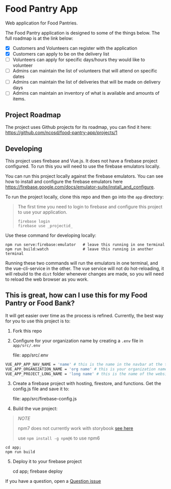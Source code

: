 # Food Pantry App
Web application for Food Pantries.

The Food Pantry application is designed to some of the things below.  The full roadmap is at the link below:

* [X] Customers and Volunteers can register with the application
* [X] Customers can apply to be on the delivery list
* [ ] Volunteers can apply for specific days/hours they would like to volunteer
* [ ] Admins can maintain the list of volunteers that will attend on specific dates
* [ ] Admins can maintain the list of deliveries that will be made on delivery days
* [ ] Admins can maintain an inventory of what is available and amounts of items.

## Project Roadmap
The project uses Github projects for its roadmap, you can find it here: https://github.com/ncosd/food-pantry-app/projects/1

## Developing
This project uses firebase and Vue.js.  It does not have a firebase project configured.  To run this you will need to use the firebase emulators locally.

You can run this project locally against the firebase emulators.  You can see how to install and configure the firebase emulators here https://firebase.google.com/docs/emulator-suite/install_and_configure.

To run the project locally, clone this repo and then go into the `app` directory:

> The first time you need to login to firebase and configure this project to use your application.
>
>     firebase login
>     firebase use _projectid_


Use these command for developing locally:

    npm run serve:firebase:emulator   # leave this running in one terminal
    npm run build:watch               # leave this running in another terminal

Running these two commands will run the emulators in one terminal, and the vue-cli-service in the other.  The vue service will not do hot-reloading, it will rebuild to the `dist` folder whenever changes are made, so you will need to reload the web browser as you work.

## This is great, how can I use this for my Food Pantry or Food Bank?
It will get easier over time as the process is refined.   Currently, the best way for you to use this project is to:

1. Fork this repo
2. Configure for your organization name by creating a `.env` file in  `app/src/.env`

    file: app/src/.env
```sh
VUE_APP_APP_NAV_NAME = 'name' # this is the name in the navbar at the top.
VUE_APP_ORGANIZATION_NAME = 'org name' # this is your organization name.
VUE_APP_PROJECT_LONG_NAME = 'long name' # this is the name of the website you are going to deploy.  Usually a long version of you Project Name.
```

3. Create a firebase project with hosting, firestore, and functions.  Get the config.js file and save it to:

    file: app/src/firebase-config.js

4. Build the vue project:

> *NOTE*
>
> npm7 does not currently work with storybook [see here](https://github.com/storybookjs/storybook/issues/13683)
>
> use `npm install -g npm@6` to use npm6

    cd app;
    npm run build

5. Deploy it to your firebase project

   cd app;
   firebase deploy

If you have a question, open a [Question issue](https://github.com/ncosd/food-pantry-app/issues/new?assignees=&labels=question&template=question.md&title=%5BQ%5D+)
